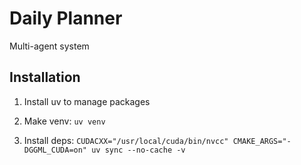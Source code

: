 # Daily Planner

Multi-agent system

## Installation

1. Install uv to manage packages
   
2. Make venv: `uv venv`

3. Install deps: `CUDACXX="/usr/local/cuda/bin/nvcc" CMAKE_ARGS="-DGGML_CUDA=on" uv sync --no-cache -v`
